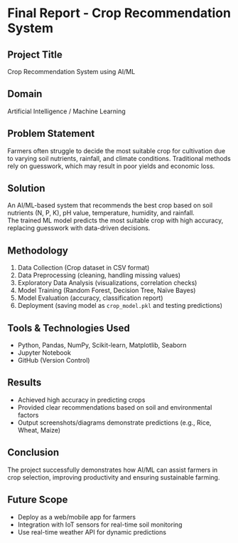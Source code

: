 # Final Report - Crop Recommendation System

## Project Title
Crop Recommendation System using AI/ML

## Domain
Artificial Intelligence / Machine Learning

## Problem Statement
Farmers often struggle to decide the most suitable crop for cultivation due to varying soil nutrients, rainfall, and climate conditions. Traditional methods rely on guesswork, which may result in poor yields and economic loss.

## Solution
An AI/ML-based system that recommends the best crop based on soil nutrients (N, P, K), pH value, temperature, humidity, and rainfall.  
The trained ML model predicts the most suitable crop with high accuracy, replacing guesswork with data-driven decisions.

## Methodology
1. Data Collection (Crop dataset in CSV format)  
2. Data Preprocessing (cleaning, handling missing values)  
3. Exploratory Data Analysis (visualizations, correlation checks)  
4. Model Training (Random Forest, Decision Tree, Naïve Bayes)  
5. Model Evaluation (accuracy, classification report)  
6. Deployment (saving model as `crop_model.pkl` and testing predictions)

## Tools & Technologies Used
- Python, Pandas, NumPy, Scikit-learn, Matplotlib, Seaborn  
- Jupyter Notebook  
- GitHub (Version Control)  

## Results
- Achieved high accuracy in predicting crops  
- Provided clear recommendations based on soil and environmental factors  
- Output screenshots/diagrams demonstrate predictions (e.g., Rice, Wheat, Maize)

## Conclusion
The project successfully demonstrates how AI/ML can assist farmers in crop selection, improving productivity and ensuring sustainable farming.  

## Future Scope
- Deploy as a web/mobile app for farmers  
- Integration with IoT sensors for real-time soil monitoring  
- Use real-time weather API for dynamic predictions
